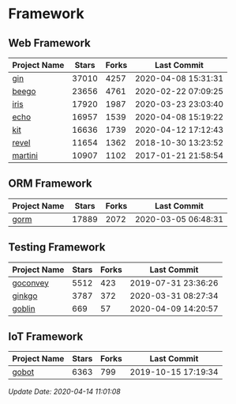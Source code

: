 # Framework

## Web Framework

| Project Name | Stars | Forks | Last Commit |
| ------------ | ----- | ----- | ----------- |
| [gin](https://github.com/gin-gonic/gin) | 37010 | 4257 | 2020-04-08 15:31:31 |
| [beego](https://github.com/astaxie/beego) | 23656 | 4761 | 2020-02-22 07:09:25 |
| [iris](https://github.com/kataras/iris) | 17920 | 1987 | 2020-03-23 23:03:40 |
| [echo](https://github.com/labstack/echo) | 16957 | 1539 | 2020-04-08 15:19:22 |
| [kit](https://github.com/go-kit/kit) | 16636 | 1739 | 2020-04-12 17:12:43 |
| [revel](https://github.com/revel/revel) | 11654 | 1362 | 2018-10-30 13:23:52 |
| [martini](https://github.com/go-martini/martini) | 10907 | 1102 | 2017-01-21 21:58:54 |

## ORM Framework

| Project Name | Stars | Forks | Last Commit |
| ------------ | ----- | ----- | ----------- |
| [gorm](https://github.com/jinzhu/gorm) | 17889 | 2072 | 2020-03-05 06:48:31 |

## Testing Framework

| Project Name | Stars | Forks | Last Commit |
| ------------ | ----- | ----- | ----------- |
| [goconvey](https://github.com/smartystreets/goconvey) | 5512 | 423 | 2019-07-31 23:36:26 |
| [ginkgo](https://github.com/onsi/ginkgo) | 3787 | 372 | 2020-03-31 08:27:34 |
| [goblin](https://github.com/franela/goblin) | 669 | 57 | 2020-04-09 14:20:57 |

## IoT Framework

| Project Name | Stars | Forks | Last Commit |
| ------------ | ----- | ----- | ----------- |
| [gobot](https://github.com/hybridgroup/gobot) | 6363 | 799 | 2019-10-15 17:19:34 |

*Update Date: 2020-04-14 11:01:08*